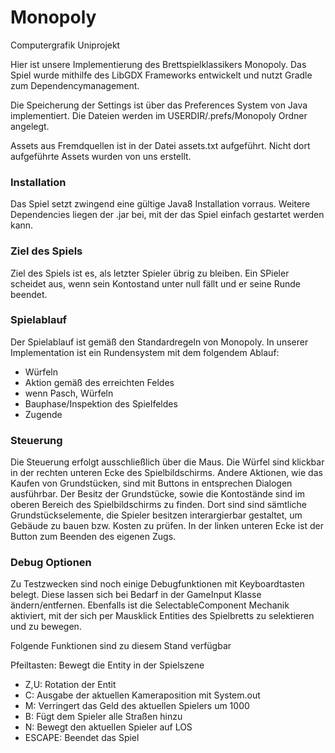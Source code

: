 # Monopoly
Computergrafik Uniprojekt

Hier ist unsere Implementierung des Brettspielklassikers Monopoly.
Das Spiel wurde mithilfe des LibGDX Frameworks entwickelt und nutzt Gradle 
zum Dependencymanagement.

Die Speicherung der Settings ist über das Preferences System von Java implementiert.
Die Dateien werden im USERDIR/.prefs/Monopoly Ordner angelegt.

Assets aus Fremdquellen ist in der Datei assets.txt aufgeführt.
Nicht dort aufgeführte Assets wurden von uns erstellt.

### Installation
Das Spiel setzt zwingend eine gültige Java8 Installation vorraus.
Weitere Dependencies liegen der .jar bei, mit der das Spiel einfach 
gestartet werden kann.


### Ziel des Spiels
Ziel des Spiels ist es, als letzter Spieler übrig zu bleiben.
Ein SPieler scheidet aus, wenn sein Kontostand unter null fällt und er seine
Runde beendet.


### Spielablauf
Der Spielablauf ist gemäß den Standardregeln von Monopoly.
In unserer Implementation ist ein Rundensystem mit dem folgendem Ablauf:
- Würfeln
- Aktion gemäß des erreichten Feldes
- wenn Pasch, Würfeln
- Bauphase/Inspektion des Spielfeldes
- Zugende


### Steuerung
Die Steuerung erfolgt ausschließlich über die Maus. 
Die Würfel sind klickbar in der rechten unteren Ecke des Spielbildschirms.
Andere Aktionen, wie das Kaufen von Grundstücken,
sind mit Buttons in entsprechen Dialogen ausführbar.
Der Besitz der Grundstücke, sowie die Kontostände sind im oberen Bereich des Spielbildschirms zu finden.
Dort sind sind sämtliche Grundstückselemente, die Spieler besitzen interargierbar gestaltet,
um Gebäude zu bauen bzw. Kosten zu prüfen.
In der linken unteren Ecke ist der Button zum Beenden des eigenen Zugs.

### Debug Optionen
Zu Testzwecken sind noch einige Debugfunktionen mit Keyboardtasten belegt.
Diese lassen sich bei Bedarf in der GameInput Klasse ändern/entfernen.
Ebenfalls ist die SelectableComponent Mechanik aktiviert, mit der sich per Mausklick  Entities des Spielbretts
zu selektieren und zu bewegen. 

Folgende Funktionen sind zu diesem Stand verfügbar

Pfeiltasten: Bewegt die Entity in der Spielszene
- Z,U: Rotation der Entit
- C: Ausgabe der aktuellen Kameraposition mit System.out
- M: Verringert das Geld des aktuellen Spielers um 1000
- B: Fügt dem Spieler alle Straßen hinzu
- N: Bewegt den aktuellen Spieler auf LOS
- ESCAPE: Beendet das Spiel